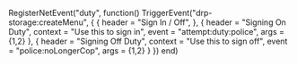 RegisterNetEvent("duty", function()
    TriggerEvent("drp-storage:createMenu", {
        {
            header = "Sign In / Off",
        },
        {
            header = "Signing On Duty",
            context = "Use this to sign in",
            event = "attempt:duty:police",
            args = {1,2}
        },
		{
            header = "Signing Off Duty",
            context = "Use this to sign off",
            event = "police:noLongerCop",
            args = {1,2}
        }
    })
end)